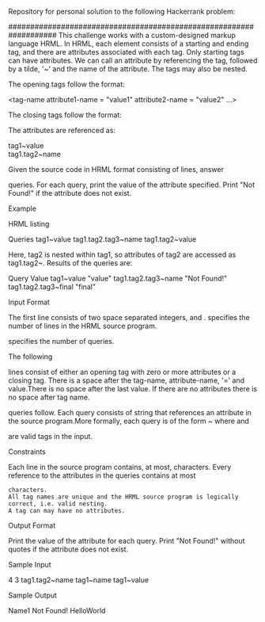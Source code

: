 Repository for personal solution to the following Hackerrank problem: 

###################################################################
This challenge works with a custom-designed markup language HRML. In HRML, each element consists of a starting and ending tag, and there are attributes associated with each tag. Only starting tags can have attributes. We can call an attribute by referencing the tag, followed by a tilde, '~' and the name of the attribute. The tags may also be nested.

The opening tags follow the format:

<tag-name attribute1-name = "value1" attribute2-name = "value2" ...>

The closing tags follow the format:

</tag-name>

The attributes are referenced as:

tag1~value  
tag1.tag2~name

Given the source code in HRML format consisting of
lines, answer

queries. For each query, print the value of the attribute specified. Print "Not Found!" if the attribute does not exist.

Example

HRML listing
<tag1 value = "value">
<tag2 name = "name">
<tag3 another="another" final="final">
</tag3>
</tag2>
</tag1>

Queries
tag1~value
tag1.tag2.tag3~name
tag1.tag2~value

Here, tag2 is nested within tag1, so attributes of tag2 are accessed as tag1.tag2~<attribute>. Results of the queries are:

Query                 Value
tag1~value            "value"
tag1.tag2.tag3~name   "Not Found!"
tag1.tag2.tag3~final  "final"

Input Format

The first line consists of two space separated integers,
and . specifies the number of lines in the HRML source program.

specifies the number of queries.

The following

lines consist of either an opening tag with zero or more attributes or a closing tag. There is a space after the tag-name, attribute-name, '=' and value.There is no space after the last value. If there are no attributes there is no space after tag name.

queries follow. Each query consists of string that references an attribute in the source program.More formally, each query is of the form ~ where and

are valid tags in the input.

Constraints

Each line in the source program contains, at most,
characters.
Every reference to the attributes in the
queries contains at most

    characters.
    All tag names are unique and the HRML source program is logically correct, i.e. valid nesting.
    A tag can may have no attributes.

Output Format

Print the value of the attribute for each query. Print "Not Found!" without quotes if the attribute does not exist.

Sample Input

4 3
<tag1 value = "HelloWorld">
<tag2 name = "Name1">
</tag2>
</tag1>
tag1.tag2~name
tag1~name
tag1~value

Sample Output

Name1
Not Found!
HelloWorld
